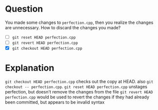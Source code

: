 # Question
You made some changes to `perfection.cpp`, then you realize the changes are
unnecessary. How to discard the changes you made?
- [ ] `git reset HEAD perfection.cpp`
- [ ] `git revert HEAD perfection.cpp`
- [x] `git checkout HEAD perfection.cpp`

# Explanation
`git checkout HEAD perfection.cpp` checks out the copy at HEAD. also `git checkout -- perfection.cpp`.
`git reset HEAD perfection.cpp` unstages perfection, but doesn't remove the changes from the file
`git revert HEAD perfection.cpp` would be used to revert the changes if they had already been committed, but appears to be invalid syntax
